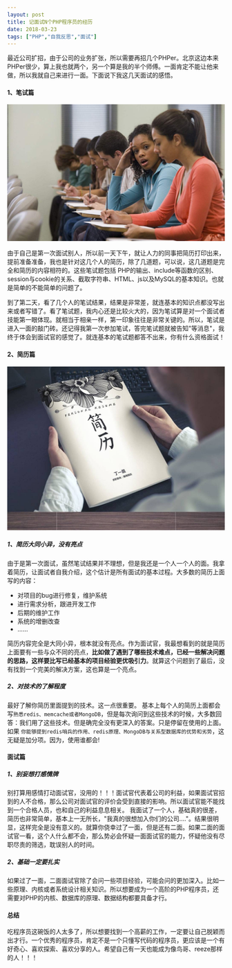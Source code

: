 ```yaml
---
layout: post
title: 记面试N个PHP程序员的经历
date: 2018-03-23
tags: ["PHP","自我反思","面试"]
---
```


最近公司扩招，由于公司的业务扩张，所以需要再招几个PHPer。北京这边本来PHPer很少，算上我也就两个，另一个算是我的半个师傅。一面肯定不能让他来做，所以我就自己来进行一面。下面说下我这几天面试的感悟。

#### 1、笔试篇

![](timg.png)

由于自己是第一次面试别人，所以前一天下午，就让人力的同事把简历打印出来，提前准备准备，我也是针对这几个人的简历，除了几道题，可以说，这几道题是完全和简历的内容相符的。这些笔试题包括 PHP的输出、include等函数的区别、session与cookie的关系、截取字符串、HTML、js以及MySQL的基本知识。也就是简单的不能简单的问题了。

到了第二天，看了几个人的笔试结果，结果是非常差，就连基本的知识点都没写出来或者写错了。看了笔试题，我内心还是比较火大的，因为笔试算是对一个面试者技能第一眼体现。就相当于相亲一样，第一印象往往是非常关键的。所以，笔试是进入一面的敲门砖。还记得我第一次参加笔试，答完笔试题就被告知"等消息"，我终于体会到面试官的感觉了。就连基本的笔试题都答不出来，你有什么资格面试！

#### 2、简历篇

![](timg-1-1024x768.jpg)

##### 1、简历大同小异，没有亮点

由于是第一次面试，虽然笔试结果并不理想，但是我还是一个人一个人的面。我拿着简历，让面试者自我介绍，这个估计是所有面试的基本过程。大多数的简历上面写的内容：

*   对项目的bug进行修复，维护系统
*   进行需求分析，跟进开发工作
*   后期的维护工作
*   系统的增删改查
*   ......

简历内容完全是大同小异，根本就没有亮点。作为面试官，我最想看到的就是简历上面要有一些与众不同的亮点，**比如做了遇到了哪些技术难点，已经一些解决问题的思路，这样要比写已经基本的项目经验更优吸引力**。就算这个问题到了最后，没有找到一个完美的解决方案，这也算是一个亮点。

##### 2、对技术的了解程度

最好了解你简历里面提到的技术。这一点很重要。
基本上每个人的简历上面都会写`熟悉redis、memcache或者MongoDB`，但是每次询问到这些技术的时候，大多数回答：我们用了这些技术。但是确完全没有更深入的答案。只是停留在使用的上面。如果 `你能够提到redis哨兵的作用、redis原理、MongoDB与关系型数据库的优势和劣势`，这无疑是加分项。因为，使用谁都会!

#### 面试篇

##### 1、别妄想打感情牌

别打算用感情打动面试官，没用的！！！面试官代表着公司的利益，如果面试官招到的人不合格，那么公司对面试官的评价会受到直接的影响。所以面试官能不能找到一个合格人员，也和自己的利益息息相关。
我面试了一个人，基础真的很差，简历也非常简单，基本上一无所长，"我真的很想加入你们的公司...."。结果很明显，这样完全是没有意义的。就算你侥幸过了一面，但是还有二面。如果二面的面试官一看，这个人什么都不会，那么势必会怀疑一面面试官的能力，怀疑他没有尽职尽责的筛选，耽误别人的时间。

##### 2、基础一定要扎实

如果过了一面，二面面试官除了会问一些项目经验，可能会问的更加深入。比如一些原理、内核或者系统设计相关知识。所以想要成为一个高阶的PHP程序员，还需要对PHP的内核、数据库的原理、数据结构都要具备才行。

#### 总结

吃程序员这碗饭的人太多了，所以想要找到一个高薪的工作，一定要让自己脱颖而出才行。一个优秀的程序员，肯定不是一个只懂写代码的程序员，更应该是一个有好奇心、喜欢探索、喜欢分享的人。希望自己有一天也能成为像鸟哥、reeze那样的人！！！